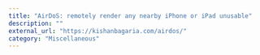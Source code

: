```yaml
---
title: "AirDoS: remotely render any nearby iPhone or iPad unusable"
description: ""
external_url: "https://kishanbagaria.com/airdos/"
category: "Miscellaneous"
---
```

